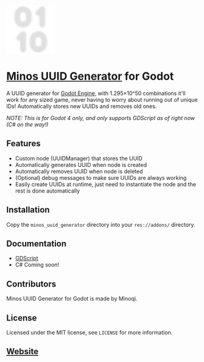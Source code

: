 <img src="minos_uuid_generator/uuidIcon.svg" width="128" height="128">

# [Minos UUID Generator](https://minosuuidgenerator.carrd.co) for Godot

A UUID generator for [Godot Engine](https://godotengine.org/), with 1.295×10^50 combinations it'll work for any sized game, never having to worry about running out of unique IDs! Automatically stores new UUIDs and removes old ones.

*NOTE: This is for Godot 4 only, and only supports GDScript as of right now (C# on the way!)*

## Features

- Custom node (UUIDManager) that stores the UUID
- Automatically generates UUID when node is created
- Automatically removes UUID when node is deleted
- (Optional) debug messages to make sure UUIDs are always working
- Easily create UUIDs at runtime, just need to instantiate the node and the rest is done automatically

## Installation

Copy the `minos_uuid_generator` directory into your `res://addons/` directory.

## Documentation

- [GDScript](Documentation/GDScriptDocumentation.md)
- C# Coming soon!

## Contributors

Minos UUID Generator for Godot is made by Minoqi.

## License

Licensed under the MIT license, see `LICENSE` for more information.

## [Website](https://minosuuidgenerator.carrd.co)
